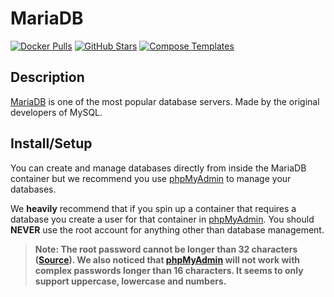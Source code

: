 # MariaDB

[![Docker Pulls](https://img.shields.io/docker/pulls/linuxserver/mariadb?style=flat-square&color=607D8B&label=docker%20pulls&logo=docker)](https://hub.docker.com/r/linuxserver/mariadb)
[![GitHub Stars](https://img.shields.io/github/stars/linuxserver/docker-mariadb?style=flat-square&color=607D8B&label=github%20stars&logo=github)](https://github.com/linuxserver/docker-mariadb)
[![Compose Templates](https://img.shields.io/static/v1?style=flat-square&color=607D8B&label=compose&message=templates)](https://github.com/GhostWriters/DockSTARTer/tree/main/compose/.apps/mariadb)

## Description

[MariaDB](https://mariadb.org/) is one of the most popular database servers. Made by the original developers of MySQL.

## Install/Setup

You can create and manage databases directly from inside the MariaDB container but we recommend you use [phpMyAdmin](https://dockstarter.com/apps/phpmyadmin) to manage your databases.

We **heavily** recommend that if you spin up a container that requires a database you create a user for that container in [phpMyAdmin](https://dockstarter.com/apps/phpmyadmin). You should **NEVER** use the root account for anything other than database management.

> **Note: The root password cannot be longer than 32 characters ([Source](https://bugs.mysql.com/bug.php?id=43439)). We also noticed that [phpMyAdmin](https://dockstarter.com/apps/phpmyadmin) will not work with complex passwords longer than 16 characters. It seems to only support uppercase, lowercase and numbers.**
